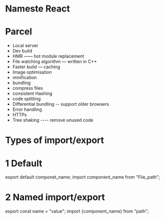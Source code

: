 # Nameste React 

# Parcel
- Local server
- Dev build
- HMR —— hot module replacement 
- File watching algorithm —  written in C++
- Faster build — caching
- Image optimisation 
- minification 
- bundling
- compress files
- consistent Hashing 
- code splitting
- Differential bundling -- support older browsers
- Error handling
- HTTPs
- Tree shaking ---- remove unused code 


# Types of import/export

# 1 Default 
 export default componet_name;
 import component_name from "File_path";

# 2 Named import/export
 export const name = "value";
 import {component_name} from "path";
 